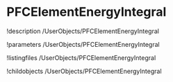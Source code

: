 <!-- MOOSE Documentation Stub: Remove this when content is added. -->

# PFCElementEnergyIntegral
!description /UserObjects/PFCElementEnergyIntegral

!parameters /UserObjects/PFCElementEnergyIntegral

!listingfiles /UserObjects/PFCElementEnergyIntegral

!childobjects /UserObjects/PFCElementEnergyIntegral
